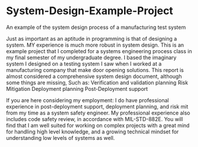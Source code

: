 # System-Design-Example-Project
An example of the system design process of a manufacturing test system


Just as important as an aptitude in programming is that of designing a system. MY experience is much more robust in system design.
This is an example project that I completed for a systems engineering process class in my final semester of my undergraduate degree. I based the imaginary system I designed on a testing system I saw when I worked at a manufacturing company that make door opening solutions.
This report is almost considered a comprehensive system design document, although some things are missing, Such as:
Verification and validation planning
Risk Mitigation
Deployment planning
Post-Deployment support

If you are here considering my employment:
I do have professional experience in post-deployment support, deployment planning, and risk mit from my time as a system safety engineer. My professional experience also includes code safety review, in accordance with MIL-STD-882E. You will find that I am well suited for working on
complex projects with a great mind for handling high level knowledge, and a growing technical mindset for understanding low levels of systems as well.
